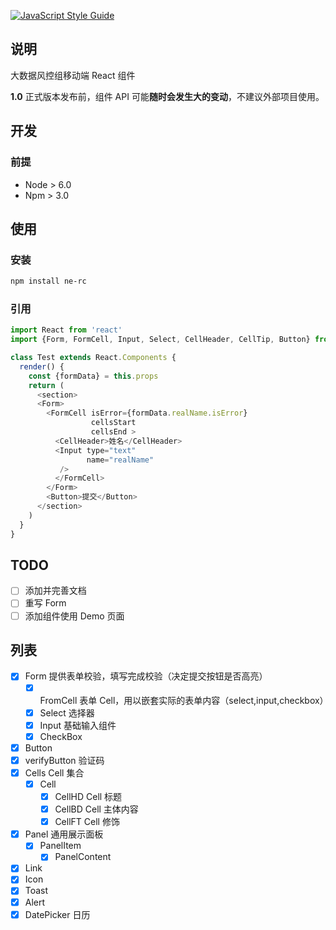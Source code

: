 [![JavaScript Style Guide](https://img.shields.io/badge/code%20style-standard-brightgreen.svg)](http://standardjs.com/)

## 说明
大数据风控组移动端 React 组件

**1.0** 正式版本发布前，组件 API 可能**随时会发生大的变动**，不建议外部项目使用。 

## 开发
### 前提
* Node > 6.0
* Npm > 3.0

## 使用

### 安装
```bash
npm install ne-rc
```
### 引用

```js
import React from 'react'
import {Form, FormCell, Input, Select, CellHeader, CellTip, Button} from 'ne-rc'

class Test extends React.Components {
  render() {
    const {formData} = this.props
    return (
      <section>
      <Form>
        <FormCell isError={formData.realName.isError}
                  cellsStart
                  cellsEnd >
          <CellHeader>姓名</CellHeader>
          <Input type="text"
                 name="realName"
           />
          </FormCell>
        </Form>
        <Button>提交</Button>
      </section>
    )
  }
}
```


## TODO
* [ ] 添加并完善文档
* [ ] 重写 Form
* [ ] 添加组件使用 Demo 页面
## 列表
* [x] Form          提供表单校验，填写完成校验（决定提交按钮是否高亮）
    - [x] FromCell  表单 Cell，用以嵌套实际的表单内容（select,input,checkbox）
    - [x] Select    选择器
    - [x] Input     基础输入组件
    - [x] CheckBox
* [x] Button
* [x] verifyButton  验证码
* [x] Cells         Cell 集合
    - [x] Cell      
        * [x] CellHD    Cell 标题
        * [x] CellBD    Cell 主体内容
        * [x] CellFT    Cell 修饰
* [x] Panel         通用展示面板
    - [x] PanelItem
        - [x] PanelContent
* [x] Link
* [x] Icon
* [x] Toast         
* [x] Alert         
* [x] DatePicker    日历
